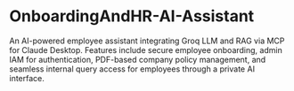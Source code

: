 # OnboardingAndHR-AI-Assistant
An AI-powered employee assistant integrating Groq LLM and RAG via MCP for Claude Desktop. Features include secure employee onboarding, admin IAM for authentication, PDF-based company policy management, and seamless internal query access for employees through a private AI interface.
